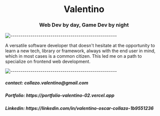 <h1 align="center">Valentino</h1>

<h3 align="center" >Web Dev by day, Game Dev by night</h3>

![-----------------------------------------------------](
https://raw.githubusercontent.com/andreasbm/readme/master/assets/lines/aqua.png)

A versatile software developer that doesn't hesitate at the opportunity to learn a new tech, library or framework, always with the end user in mind, which in most cases is a common citizen. This led me on a path to specialize on frontend web development.

![-----------------------------------------------------](
https://raw.githubusercontent.com/andreasbm/readme/master/assets/lines/aqua.png)
 
<h5>contact: collazo.valentino@gmail.com</h5>
<h5>Portfolio: <a>https://portfolio-valentino-02.vercel.app</a></h5>
<h5>Linkedin: <a>https://linkedin.com/in/valentino-oscar-collazo-1b9551236</a></h5>



